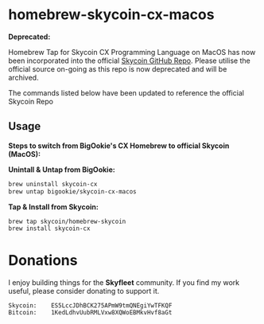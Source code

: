# homebrew-skycoin-cx-macos

**Deprecated:**

Homebrew Tap for Skycoin CX Programming Language on MacOS has now been incorporated into the official [Skycoin GitHub Repo](https://github.com/skycoin/cx/blob/develop/README.md#macos-homebrew-install). Please utilise the official source on-going as this repo is now deprecated and will be archived.

The commands listed below have been updated to reference the official Skycoin Repo

## Usage
**Steps to switch from BigOokie's CX Homebrew to official Skycoin (MacOS):**

**Unintall & Untap from BigOokie:**
```sh
brew uninstall skycoin-cx
brew untap bigookie/skycoin-cx-macos
```

**Tap & Install from Skycoin:**
```sh
brew tap skycoin/homebrew-skycoin
brew install skycoin-cx
```

# Donations
I enjoy building things for the **Skyfleet** community. If you find my work useful, please consider donating to support it.
```
Skycoin:    ES5LccJDhBCK275APmW9tmQNEgiYwTFKQF
Bitcoin:    1KedLdhvUubRMLVxw8XQWoEBMkvHvf8aGt 
```
